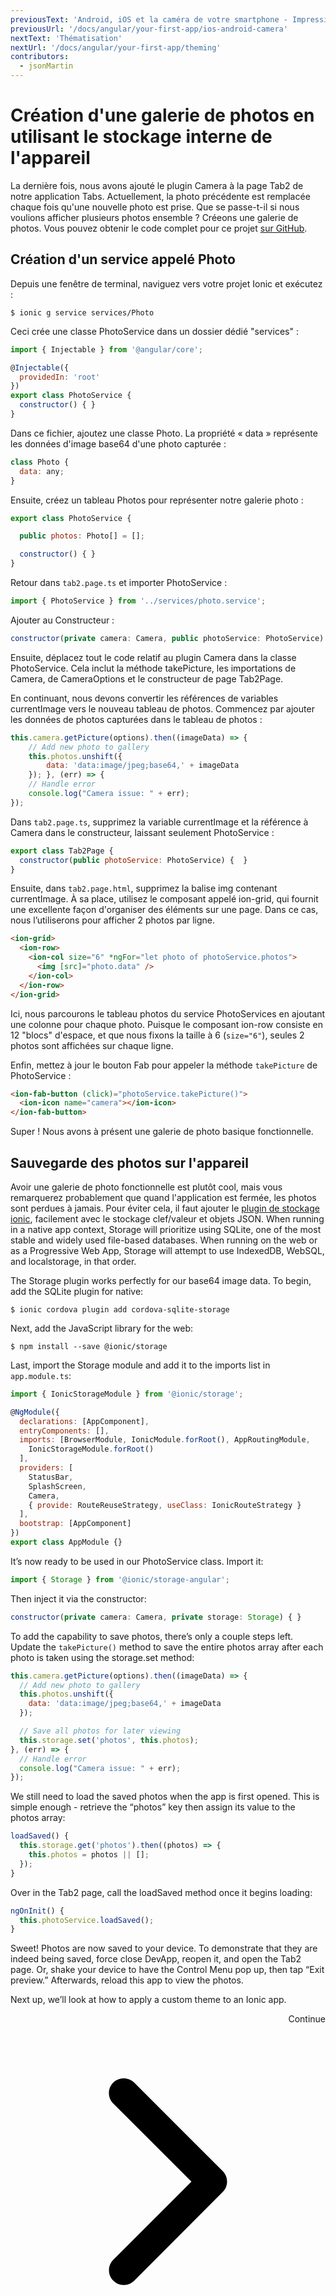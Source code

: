 ```yaml
---
previousText: 'Android, iOS et la caméra de votre smartphone - Impressionnant !'
previousUrl: '/docs/angular/your-first-app/ios-android-camera'
nextText: 'Thématisation'
nextUrl: '/docs/angular/your-first-app/theming'
contributors:
  - jsonMartin
---
```


# Création d'une galerie de photos en utilisant le stockage interne de l'appareil

La dernière fois, nous avons ajouté le plugin Camera à la page Tab2 de notre application Tabs. Actuellement, la photo précédente est remplacée chaque fois qu'une nouvelle photo est prise. Que se passe-t-il si nous voulions afficher plusieurs photos ensemble ? Créeons une galerie de photos. Vous pouvez obtenir le code complet pour ce projet [sur GitHub](https://github.com/ionic-team/photo-gallery-tutorial-ionic4).

## Création d'un service appelé Photo

Depuis une fenêtre de terminal, naviguez vers votre projet Ionic et exécutez :

```shell
$ ionic g service services/Photo
```

Ceci crée une classe PhotoService dans un dossier dédié "services" :

```Javascript
import { Injectable } from '@angular/core';

@Injectable({
  providedIn: 'root'
})
export class PhotoService {
  constructor() { }
}
```

Dans ce fichier, ajoutez une classe Photo. La propriété « data » représente les données d'image base64 d'une photo capturée :

```Javascript
class Photo {
  data: any;
}
```

Ensuite, créez un tableau Photos pour représenter notre galerie photo :

```Javascript
export class PhotoService {

  public photos: Photo[] = [];

  constructor() { }
}
```

Retour dans `tab2.page.ts` et importer PhotoService :

```Javascript
import { PhotoService } from '../services/photo.service';
```

Ajouter au Constructeur :

```Javascript
constructor(private camera: Camera, public photoService: PhotoService) {  }
```

Ensuite, déplacez tout le code relatif au plugin Camera dans la classe PhotoService. Cela inclut la méthode takePicture, les importations de Camera, de CameraOptions et le constructeur de page Tab2Page.

En continuant, nous devons convertir les références de variables currentImage vers le nouveau tableau de photos. Commencez par ajouter les données de photos capturées dans le tableau de photos :

```Javascript
this.camera.getPicture(options).then((imageData) => {
    // Add new photo to gallery
    this.photos.unshift({
        data: 'data:image/jpeg;base64,' + imageData
    }); }, (err) => {
    // Handle error
    console.log("Camera issue: " + err);
});
```

Dans `tab2.page.ts`, supprimez la variable currentImage et la référence à Camera dans le constructeur, laissant seulement PhotoService :

```Javascript
export class Tab2Page {
  constructor(public photoService: PhotoService) {  }
}
```

Ensuite, dans `tab2.page.html`, supprimez la balise img contenant currentImage. À sa place, utilisez le composant appelé ion-grid, qui fournit une excellente façon d'organiser des éléments sur une page. Dans ce cas, nous l’utiliserons pour afficher 2 photos par ligne.

```html
<ion-grid>
  <ion-row>
    <ion-col size="6" *ngFor="let photo of photoService.photos">
      <img [src]="photo.data" />
    </ion-col>
  </ion-row>
</ion-grid>
```

Ici, nous parcourons le tableau photos du service PhotoServices en ajoutant une colonne pour chaque photo. Puisque le composant ion-row consiste en 12 "blocs" d'espace, et que nous fixons la taille à 6 (`size="6"`), seules 2 photos sont affichées sur chaque ligne.

Enfin, mettez à jour le bouton Fab pour appeler la méthode `takePicture` de PhotoService :

```Html
<ion-fab-button (click)="photoService.takePicture()">
  <ion-icon name="camera"></ion-icon>
</ion-fab-button>
```

Super ! Nous avons à présent une galerie de photo basique fonctionnelle.

## Sauvegarde des photos sur l'appareil

Avoir une galerie de photo fonctionnelle est plutôt cool, mais vous remarquerez probablement que quand l'application est fermée, les photos sont perdues à jamais. Pour éviter cela, il faut ajouter le [plugin de stockage ionic](https://ionicframework.com/docs/storage/), facilement avec le stockage clef/valeur et objets JSON. When running in a native app context, Storage will prioritize using SQLite, one of the most stable and widely used file-based databases. When running on the web or as a Progressive Web App, Storage will attempt to use IndexedDB, WebSQL, and localstorage, in that order.

The Storage plugin works perfectly for our base64 image data. To begin, add the SQLite plugin for native:

```shell
$ ionic cordova plugin add cordova-sqlite-storage
```

Next, add the JavaScript library for the web:

```shell
$ npm install --save @ionic/storage
```

Last, import the Storage module and add it to the imports list in `app.module.ts`:

```Javascript
import { IonicStorageModule } from '@ionic/storage';

@NgModule({
  declarations: [AppComponent],
  entryComponents: [],
  imports: [BrowserModule, IonicModule.forRoot(), AppRoutingModule,
    IonicStorageModule.forRoot()
  ],
  providers: [
    StatusBar,
    SplashScreen,
    Camera,
    { provide: RouteReuseStrategy, useClass: IonicRouteStrategy }
  ],
  bootstrap: [AppComponent]
})
export class AppModule {}
```

It’s now ready to be used in our PhotoService class. Import it:

```Javascript
import { Storage } from '@ionic/storage-angular';
```

Then inject it via the constructor:

```Javascript
constructor(private camera: Camera, private storage: Storage) { }
```

To add the capability to save photos, there’s only a couple steps left. Update the `takePicture()` method to save the entire photos array after each photo is taken using the storage.set method:

```Javascript
this.camera.getPicture(options).then((imageData) => {
  // Add new photo to gallery
  this.photos.unshift({
    data: 'data:image/jpeg;base64,' + imageData
  });

  // Save all photos for later viewing
  this.storage.set('photos', this.photos);
}, (err) => {
  // Handle error
  console.log("Camera issue: " + err);
});
```

We still need to load the saved photos when the app is first opened. This is simple enough - retrieve the “photos” key then assign its value to the photos array:

```Javascript
loadSaved() {
  this.storage.get('photos').then((photos) => {
    this.photos = photos || [];
  });
}
```

Over in the Tab2 page, call the loadSaved method once it begins loading:

```Javascript
ngOnInit() {
  this.photoService.loadSaved();
}
```

Sweet! Photos are now saved to your device. To demonstrate that they are indeed being saved, force close DevApp, reopen it, and open the Tab2 page. Or, shake your device to have the Control Menu pop up, then tap “Exit preview.” Afterwards, reload this app to view the photos.

Next up, we’ll look at how to apply a custom theme to an Ionic app.

<div style="text-align:right;">
  <docs-button href="/docs/angular/your-first-app/theming">Continue <svg viewBox="0 0 512 512"><path d="M294.1 256L167 129c-9.4-9.4-9.4-24.6 0-33.9s24.6-9.3 34 0L345 239c9.1 9.1 9.3 23.7.7 33.1L201.1 417c-4.7 4.7-10.9 7-17 7s-12.3-2.3-17-7c-9.4-9.4-9.4-24.6 0-33.9l127-127.1z"></path></svg></docs-button>
</div>
